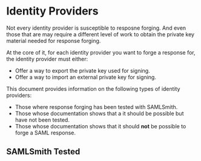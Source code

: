 # Identity Providers

Not every identity provider is susceptible to resposne forging. And even those that are may require a different level of work to obtain the private key material needed for response forging.

At the core of it, for each identity provider you want to forge a response for, the identity provider must either:

- Offer a way to export the private key used for signing.
- Offer a way to import an external private key for signing.

This document provides information on the following types of identity providers:

- Those where response forging has been tested with SAMLSmith.
- Those whose documentation shows that a it should be possible but have not been tested.
- Those whose documentation shows that it should **not** be possible to forge a SAML response.

## SAMLSmith Tested
